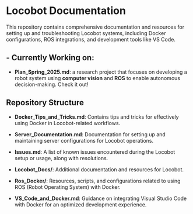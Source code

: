 # Locobot Documentation

This repository contains comprehensive documentation and resources for setting up and troubleshooting Locobot systems, including Docker configurations, ROS integrations, and development tools like VS Code.

## - Currently Working on:

- **Plan\_Spring\_2025.md**: a research project that focuses on developing a robot system using **computer vision** and **ROS** to enable autonomous decision-making. Check it out!


## Repository Structure

- **Docker\_Tips\_and\_Tricks.md**:
  Contains tips and tricks for effectively using Docker in Locobot-related workflows.

- **Server\_Documentation.md**:
  Documentation for setting up and maintaining server configurations for Locobot operations.

- **Issues.md**:
  A list of known issues encountered during the Locobot setup or usage, along with resolutions.

- **Locobot\_Docs/**:
  Additional documentation and resources for Locobot.

- **Ros\_Docker/**:
  Resources, scripts, and configurations related to using ROS (Robot Operating System) with Docker.

- **VS\_Code\_and\_Docker.md**:
  Guidance on integrating Visual Studio Code with Docker for an optimized development experience.

  


